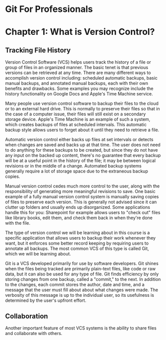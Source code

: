 # Git For Professionals
# Chapter 1: What is Version Control?

## Tracking File History

Version Control Software (VCS) helps users track the history of a file or group of files in an organized manner. The basic tenet is that previous versions can be retrieved at any time. There are many different ways to accomplish version control including: scheduled automatic backups, basic manual backups, and annotated manual backups, each with their own benefits and drawbacks. Some examples you may recognize include the history functionality on Google Docs and Apple's Time Machine service.

Many people use version control software to backup their files to the cloud or to an external hard drive. This is normally to preserve their files so that in the case of a computer issue, their files will still exist on a secondary storage device. Apple's Time Machine is an example of such a system, which creates backups of files at scheduled intervals. This automatic backup style allows users to forget about it until they need to retrieve a file.

Automatic version control either backs up files at set intervals or detects when changes are saved and backs up at that time. The user does not need to do anything for these backups to be created, but since they do not have any input on the backed up content, there's no guarantee that every backup will be at a useful point in the history of the file; it may be between logical revisions or in the middle of a change. Automated backup systems generally require a lot of storage space due to the extraneous backup copies.

Manual version control cedes much more control to the user, along with the responsibility of generating more meaningful revisions to save. One basic example of a fully manual version control system is manually saving copies of files to preserve each version. This is generally not advised since it can clutter up folders and usually ends up disorganized. Some applications handle this for you: Sharepoint for example allows users to "check out" files like library books, edit them, and check them back in when they're done with the file.

The type of version control we will be learning about in this course is a specific application that allows users to backup their work whenever they want, but it enforces some better record keeping by requiring users to annotate all backups. The most common VCS of this type is called Git, which we will be learning about.

Git is a VCS developed primarily for use by software developers. Git shines when the files being tracked are primarily plain-text files, like code or raw data, but it can also be used for any type of file. Git finds efficiency by only storing changes from one backup, called a "commit," to the next. In addition to the changes, each commit stores the author, date and time, and a message that the user must fill about about what changes were made. The verbosity of this message is up to the individual user, so its usefulness is determined by the user's upfront effort.

## Collaboration

Another important feature of most VCS systems is the ability to share files and collaborate with others. 
